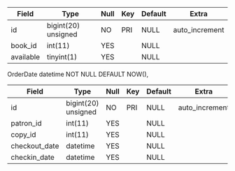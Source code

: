 | Field     | Type                | Null | Key | Default | Extra          |
|-----------|---------------------|------|-----|---------|----------------|
| id        | bigint(20) unsigned | NO   | PRI | NULL    | auto_increment |
| book_id   | int(11)             | YES  |     | NULL    |                |
| available | tinyint(1)          | YES  |     | NULL    |                |



OrderDate datetime NOT NULL DEFAULT NOW(),

| Field         | Type                | Null | Key | Default | Extra          |
|-----------|---------------------|------|-----|---------|----------------|
| id            | bigint(20) unsigned | NO   | PRI | NULL    | auto_increment |
| patron_id     | int(11)             | YES  |     | NULL    |                |
| copy_id       | int(11)             | YES  |     | NULL    |                |
| checkout_date | datetime            | YES  |     | NULL    |                |
| checkin_date  | datetime            | YES  |     | NULL    |                |
